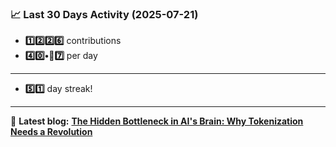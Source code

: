 <!--START_STATS-->
### 📈 Last 30 Days Activity (2025-07-21)  
- **1️⃣2️⃣2️⃣6️⃣** contributions  
- **4️⃣0️⃣•🎱7️⃣** per day
---
- **5️⃣1️⃣** day streak!
---
📝 **Latest blog:** [**The Hidden Bottleneck in AI's Brain: Why Tokenization Needs a Revolution**](https://andriak.com/blog/tokenization-revolution)
<!--END_STATS-->
